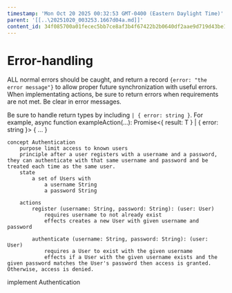 ```yaml
---
timestamp: 'Mon Oct 20 2025 00:32:53 GMT-0400 (Eastern Daylight Time)'
parent: '[[..\20251020_003253.1667d04a.md]]'
content_id: 34f085700a01fecec5bb7ce8af3b4f67422b2b0640df2aae9d719d43be1e510b
---
```


# Error-handling

ALL normal errors should be caught, and return a record `{error: "the error message"}` to allow proper future synchronization with useful errors. When implementating actions, be sure to return errors when requirements are not met. Be clear in error messages.

Be sure to handle return types by including `| { error: string }`. For example,
async function exampleAction(...): Promise<{ result: T } | { error: string }> { ... }

```
concept Authentication
    purpose limit access to known users
    principle after a user registers with a username and a password, they can authenticate with that same username and password and be treated each time as the same user.
    state
        a set of Users with
            a username String
            a password String

    actions
        register (username: String, password: String): (user: User)
            requires username to not already exist
            effects creates a new User with given username and password

        authenticate (username: String, password: String): (user: User)
            requires a User to exist with the given username
            effects if a User with the given username exists and the given password matches the User's password then access is granted. Otherwise, access is denied.
```

implement Authentication
